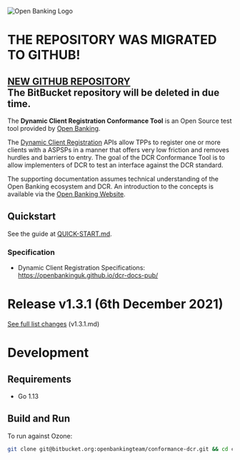 ![Open Banking Logo](https://bitbucket.org/openbankingteam/conformance-suite/raw/99b76db5f60bb4d790d6f32bffae29cbe95a3661/docs/static_files/OBIE_logotype_blue_RGB.PNG)

# THE REPOSITORY WAS MIGRATED TO GITHUB!
[**NEW GITHUB REPOSITORY**](https://github.com/OpenBankingUK/conformance-dcr)  
The BitBucket repository will be deleted in due time.
---

The **Dynamic Client Registration Conformance Tool** is an Open Source test tool provided
by [Open Banking](https://www.openbanking.org.uk/).

The [Dynamic Client Registration](https://openbanking.atlassian.net/wiki/spaces/DZ/pages/1078034771/Dynamic+Client+Registration+-+v3.2)
APIs allow TPPs to register one or more clients with a ASPSPs in a manner that offers very low friction and removes
hurdles and barriers to entry. The goal of the DCR Conformance Tool is to allow implementers of DCR to test an interface
against the DCR standard.

The supporting documentation assumes technical understanding of the Open Banking ecosystem and DCR. An introduction to
the concepts is available via the [Open Banking Website](https://www.openbanking.org.uk/).

## Quickstart

See the guide at [QUICK-START.md](https://bitbucket.org/openbankingteam/conformance-dcr/src/develop/QUICK-START.md).

### Specification

* Dynamic Client Registration Specifications: <https://openbankinguk.github.io/dcr-docs-pub/>

# Release v1.3.1 (6th December 2021)

[See full list changes](https://bitbucket.org/openbankingteam/conformance-dcr/src/develop/releases/v1.3.1.md) (v1.3.1.md)

# Development

## Requirements

* Go 1.13

## Build and Run

To run against Ozone:

```sh
git clone git@bitbucket.org:openbankingteam/conformance-dcr.git && cd conformance-dcr && make build && ./dcr -config-path configs/config.json
```
